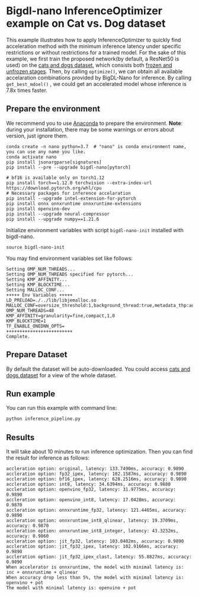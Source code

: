# Bigdl-nano InferenceOptimizer example on Cat vs. Dog dataset

This example illustrates how to apply InferenceOptimizer to quickly find acceleration method with the minimum inference latency under specific restrictions or without restrictions for a trained model. 
For the sake of this example, we first train the proposed network(by default, a ResNet50 is used) on the [cats and dogs dataset](https://storage.googleapis.com/mledu-datasets/cats_and_dogs_filtered.zip), which consists both [frozen and unfrozen stages](https://github.com/PyTorchLightning/pytorch-lightning/blob/495812878dfe2e31ec2143c071127990afbb082b/pl_examples/domain_templates/computer_vision_fine_tuning.py#L21-L35). Then, by calling `optimize()`, we can obtain all available accelaration combinations provided by BigDL-Nano for inference. By calling `get_best_mdoel()` , we could get an accelerated model whose inference is 7.8x times faster.


## Prepare the environment
We recommend you to use [Anaconda](https://www.anaconda.com/distribution/#linux) to prepare the environment.
**Note**: during your installation, there may be some warnings or errors about version, just ignore them.
```
conda create -n nano python=3.7  # "nano" is conda environment name, you can use any name you like.
conda activate nano
pip install jsonargparse[signatures]
pip install --pre --upgrade bigdl-nano[pytorch]

# bf16 is available only on torch1.12
pip install torch==1.12.0 torchvision --extra-index-url https://download.pytorch.org/whl/cpu 
# Necessary packages for inference accelaration
pip install --upgrade intel-extension-for-pytorch
pip install onnx onnxruntime onnxruntime-extensions
pip install openvino-dev
pip install --upgrade neural-compressor
pip install --upgrade numpy==1.21.6
```
Initialize environment variables with script `bigdl-nano-init` installed with bigdl-nano.
```
source bigdl-nano-init
``` 
You may find environment variables set like follows:
```
Setting OMP_NUM_THREADS...
Setting OMP_NUM_THREADS specified for pytorch...
Setting KMP_AFFINITY...
Setting KMP_BLOCKTIME...
Setting MALLOC_CONF...
+++++ Env Variables +++++
LD_PRELOAD=./../lib/libjemalloc.so
MALLOC_CONF=oversize_threshold:1,background_thread:true,metadata_thp:auto,dirty_decay_ms:-1,muzzy_decay_ms:-1
OMP_NUM_THREADS=48
KMP_AFFINITY=granularity=fine,compact,1,0
KMP_BLOCKTIME=1
TF_ENABLE_ONEDNN_OPTS=
+++++++++++++++++++++++++
Complete.
```

## Prepare Dataset
By default the dataset will be auto-downloaded.
You could access [cats and dogs dataset](https://storage.googleapis.com/mledu-datasets/cats_and_dogs_filtered.zip) for a view of the whole dataset.

## Run example
You can run this example with command line:

```bash
python inference_pipeline.py
```

## Results

It will take about 10 minutes to run inference optimization. Then you can find the result for inference as follows:
```
accleration option: original, latency: 133.7490ms, accuracy: 0.9890
accleration option: fp32_ipex, latency: 102.1587ms, accuracy: 0.9890
accleration option: bf16_ipex, latency: 628.2516ms, accuracy: 0.9890
accleration option: int8, latency: 34.6394ms, accuracy: 0.9880
accleration option: openvino_fp32, latency: 31.9775ms, accuracy: 0.9890
accleration option: openvino_int8, latency: 17.0428ms, accuracy: 0.9870
accleration option: onnxruntime_fp32, latency: 121.4465ms, accuracy: 0.9890
accleration option: onnxruntime_int8_qlinear, latency: 19.3709ms, accuracy: 0.9870
accleration option: onnxruntime_int8_integer, latency: 43.3232ms, accuracy: 0.9860
accleration option: jit_fp32, latency: 103.0402ms, accuracy: 0.9890
accleration option: jit_fp32_ipex, latency: 102.9166ms, accuracy: 0.9890
accleration option: jit_fp32_ipex_clast, latency: 55.8827ms, accuracy: 0.9890
When accelerator is onnxruntime, the model with minimal latency is: inc + onnxruntime + qlinear
When accuracy drop less than 5%, the model with minimal latency is: openvino + pot
The model with minimal latency is: openvino + pot
```
